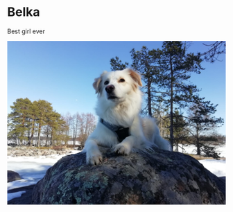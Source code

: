 # Belka
Best girl ever

![No one will take her away!](https://raw.githubusercontent.com/ardasevinc/ardasevinc.github.io/master/belka.jpeg)
